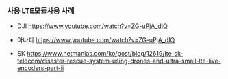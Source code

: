 


### 사용 LTE모듈사용 사례

- DJI https://www.youtube.com/watch?v=ZG-uPjA_dIQ

- 아나피 https://www.youtube.com/watch?v=ZG-uPjA_dIQ

- SK https://www.netmanias.com/ko/post/blog/12619/lte-sk-telecom/disaster-rescue-system-using-drones-and-ultra-small-lte-live-encoders-part-ii




